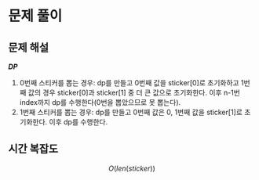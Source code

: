   # 문제 풀이

## 문제 해설

***DP***

1. 0번째 스티커를 뽑는 경우: dp를 만들고 0번째 값을 sticker[0]로 초기화하고 1번째 값의 경우 sticker[0]과 sticker[1] 중 더 큰 값으로 초기화한다. 이후 n-1번 index까지 dp를 수행한다(0번을 뽑았으므로 못 뽑는다).
2. 1번째 스티커를 뽑는 경우: dp를 만들고 0번째 값은 0, 1번째 값을 sticker[1]로 초기화한다. 이후 dp를 수행한다.

## 시간 복잡도

$$O(len(sticker))$$

